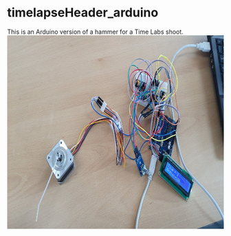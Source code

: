 # timelapseHeader_arduino
This is an Arduino version of a hammer for a Time Labs shoot.
<img src="/1.jpg" width="600" height="450">
